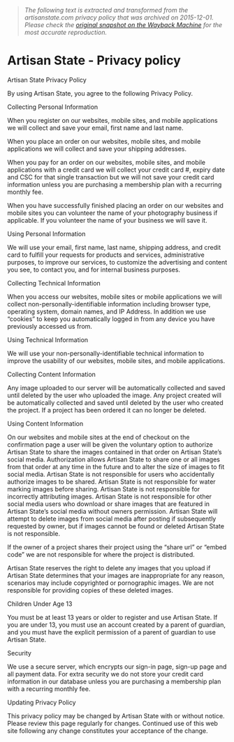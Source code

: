 > *The following text is extracted and transformed from the artisanstate.com privacy policy that was archived on 2015-12-01. Please check the [original snapshot on the Wayback Machine](https://web.archive.org/web/20151201215934id_/http%3A//www.artisanstate.com/privacy.html) for the most accurate reproduction.*

# Artisan State - Privacy policy

Artisan State Privacy Policy

By using Artisan State, you agree to the following Privacy Policy.

Collecting Personal Information

When you register on our websites, mobile sites, and mobile applications we will collect and save your email, first name and last name. 

When you place an order on our websites, mobile sites, and mobile applications we will collect and save your shipping addresses. 

When you pay for an order on our websites, mobile sites, and mobile applications with a credit card we will collect your credit card #, expiry date and CSC for that single transaction but we will not save your credit card information unless you are purchasing a membership plan with a recurring monthly fee. 

When you have successfully finished placing an order on our websites and mobile sites you can volunteer the name of your photography business if applicable. If you volunteer the name of your business we will save it. 

Using Personal Information

We will use your email, first name, last name, shipping address, and credit card to fulfill your requests for products and services, administrative purposes, to improve our services, to customize the advertising and content you see, to contact you, and for internal business purposes. 

Collecting Technical Information

When you access our websites, mobile sites or mobile applications we will collect non-personally-identifiable information including browser type, operating system, domain names, and IP Address. In addition we use “cookies” to keep you automatically logged in from any device you have previously accessed us from. 

Using Technical Information

We will use your non-personally-identifiable technical information to improve the usability of our websites, mobile sites, and mobile applications. 

Collecting Content Information

Any image uploaded to our server will be automatically collected and saved until deleted by the user who uploaded the image. Any project created will be automatically collected and saved until deleted by the user who created the project. If a project has been ordered it can no longer be deleted. 

Using Content Information

On our websites and mobile sites at the end of checkout on the confirmation page a user will be given the voluntary option to authorize Artisan State to share the images contained in that order on Artisan State’s social media. Authorization allows Artisan State to share one or all images from that order at any time in the future and to alter the size of images to fit social media. Artisan State is not responsible for users who accidentally authorize images to be shared. Artisan State is not responsible for water marking images before sharing. Artisan State is not responsible for incorrectly attributing images. Artisan State is not responsible for other social media users who download or share images that are featured in Artisan State’s social media without owners permission. Artisan State will attempt to delete images from social media after posting if subsequently requested by owner, but if images cannot be found or deleted Artisan State is not responsible. 

If the owner of a project shares their project using the “share url” or “embed code” we are not responsible for where the project is distributed. 

Artisan State reserves the right to delete any images that you upload if Artisan State determines that your images are inappropriate for any reason, scenarios may include copyrighted or pornographic images. We are not responsible for providing copies of these deleted images. 

Children Under Age 13

You must be at least 13 years or older to register and use Artisan State. If you are under 13, you must use an account created by a parent of guardian, and you must have the explicit permission of a parent of guardian to use Artisan State. 

Security

We use a secure server, which encrypts our sign-in page, sign-up page and all payment data. For extra security we do not store your credit card information in our database unless you are purchasing a membership plan with a recurring monthly fee. 

Updating Privacy Policy

This privacy policy may be changed by Artisan State with or without notice. Please review this page regularly for changes. Continued use of this web site following any change constitutes your acceptance of the change. 
